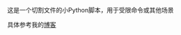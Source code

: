 这是一个切割文件的小Python脚本，用于受限命令或其他场景
 

具体参考我的[博客](https://blog.endlessparadox.com/posts/202405/%E9%AB%98%E5%BA%A6%E5%8F%97%E9%99%90%E7%9A%84%E5%91%BD%E4%BB%A4%E6%89%A7%E8%A1%8C%E5%88%A9%E7%94%A8%E6%80%9D%E8%B7%AF/)
